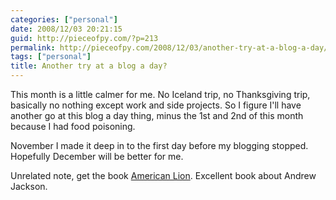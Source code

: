 ```yaml
---
categories: ["personal"]
date: 2008/12/03 20:21:15
guid: http://pieceofpy.com/?p=213
permalink: http://pieceofpy.com/2008/12/03/another-try-at-a-blog-a-day/
tags: ["personal"]
title: Another try at a blog a day?
---
```

This month is a little calmer for me. No Iceland trip, no Thanksgiving trip, basically no nothing except work and side projects. So I figure I'll have another go at this blog a day thing, minus the 1st and 2nd of this month because I had food poisoning.

November I made it deep in to the first day before my blogging stopped. Hopefully December will be better for me.

Unrelated note, get the book <a href="http://www.amazon.com/American-Lion-Andrew-Jackson-White/dp/1400063256">American Lion</a>. Excellent book about Andrew Jackson.
